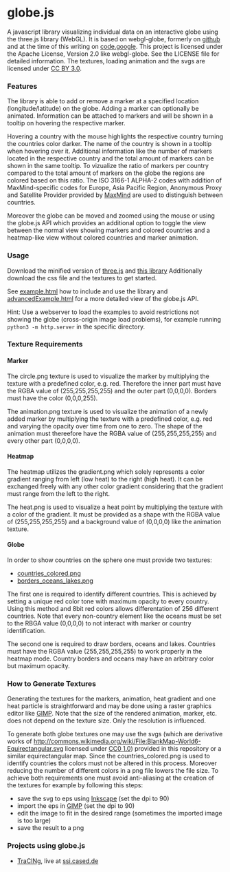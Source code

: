 globe.js
========

A javascript library visualizing individual data on an interactive globe
using the three.js library (WebGL).
It is based on webgl-globe, formerly on
[github](https://github.com/dataarts/webgl-globe) and at the time of
this writing on [code.google](http://code.google.com/p/webgl-globe/).
This project is licensed under the Apache License, Version 2.0 like
webgl-globe. See the LICENSE file for detailed information.
The textures, loading animation and the svgs are licensed under
[CC BY 3.0](http://creativecommons.org/licenses/by/3.0/).

### Features ###
The library is able to add or remove a marker at a specified location
(longitude/latitude) on the globe. Adding a marker can optionally be
animated. Information can be attached to markers and will be shown in a
tooltip on hovering the respective marker.

Hovering a country with the mouse highlights the respective country
turning the countries color darker.
The name of the country is shown in a tooltip when hovering over it.
Additional information like the number of markers located in the
respective country and the total amount of markers can be shown in the
same tooltip.
To vizualize the ratio of markers per country compared to the total
amount of markers on the globe the regions are colored based on this
ratio.
The ISO 3166-1 ALPHA-2 codes with addition of MaxMind-specific codes for
Europe, Asia Pacific Region, Anonymous Proxy and Satellite Provider
provided by [MaxMind](http://dev.maxmind.com/geoip/legacy/codes/iso3166/)
are used to distinguish between countries.

Moreover the globe can be moved and zoomed using the mouse or using the
globe.js API which provides an additional option to toggle the view
between the normal view showing markers and colored countries and a
heatmap-like view without colored countries and marker animation.

### Usage ###
Download the minified version of [three.js](https://github.com/mrdoob/three.js) and
[this library](https://raw.github.com/Cyber-Incident-Monitor/globe.js/master/globe.min.js)
Additionally download the css file and the textures to get started.

See [example.html](https://github.com/Cyber-Incident-Monitor/globe.js/blob/master/example.html)
how to include and use the library and
[advancedExample.html](https://github.com/Cyber-Incident-Monitor/globe.js/blob/master/advancedExample.html)
for a more detailed view of the globe.js API.

Hint: Use a webserver to load the examples to avoid restrictions not showing the globe
(cross-origin image load problems), for example running `python3 -m http.server` in the specific directory.

### Texture Requirements ###
#### Marker ####
The circle.png texture is used to visualize the marker by multiplying
the texture with a predefined color, e.g. red.
Therefore the inner part must have the RGBA value of (255,255,255,255)
and the outer part (0,0,0,0).
Borders must have the color (0,0,0,255).

The animation.png texture is used to visualize the animation of a newly
added marker by multiplying the texture with a predefined color, e.g.
red and varying the opacity over time from one to zero.
The shape of the animation must thereefore have the RGBA value of
(255,255,255,255) and every other part (0,0,0,0).

#### Heatmap ####
The heatmap utilizes the gradient.png which solely represents a color
gradient ranging from left (low heat) to the right (high heat).
It can be exchanged freely with any other color gradient considering
that the gradient must range from the left to the right.

The heat.png is used to visualize a heat point by multiplying the
texture with a color of the gradient.
It must be provided as a shape with the RGBA value of (255,255,255,255)
and a background value of (0,0,0,0) like the animation texture.

#### Globe ####
In order to show countries on the sphere one must provide two textures:
* [countries_colored.png](https://github.com/Cyber-Incident-Monitor/globe.js/blob/master/textures/countries_colored.png)
* [borders_oceans_lakes.png](https://github.com/Cyber-Incident-Monitor/globe.js/blob/master/textures/borders_oceans_lakes.png)

The first one is required to identify different countries.
This is achieved by setting a unique red color tone with maximum opacity
to every country.
Using this method and 8bit red colors allows differentation of 256
different countries.
Note that every non-country element like the oceans must be set to the
RBGA value (0,0,0,0) to not interact with marker or country
identification.

The second one is required to draw borders, oceans and lakes. Countries
must have the RGBA value (255,255,255,255) to work properly in the
heatmap mode.
Country borders and oceans may have an arbitrary color but maximum
opacity.

### How to Generate Textures ###
Generating the textures for the markers, animation, heat gradient and
one heat particle is straightforward and may be done using a raster
graphics editor like [GIMP](http://www.gimp.org/).
Note that the size of the rendered animation, marker, etc. does not
depend on the texture size. Only the resolution is influenced.

To generate both globe textures one may use the svgs (which are
derivative works of http://commons.wikimedia.org/wiki/File:BlankMap-World6-Equirectangular.svg
licensed under [CC0 1.0](http://creativecommons.org/publicdomain/zero/1.0/))
provided in this repository or a similar equirectangular map.
Since the countries_colored.png is used to identify countries the colors
must not be altered in this process. Moreover reducing the number of
different colors in a png file lowers the file size.
To achieve both requirements one must avoid anti-aliasing at the
creation of the textures for example by following this steps:
* save the svg to eps using [Inkscape](http://inkscape.org/) (set the dpi to 90)
* import the eps in [GIMP](http://www.gimp.org/) (set the dpi to 90)
* edit the image to fit in the desired range (sometimes the imported
image is too large)
* save the result to a png

### Projects using globe.js ###
* [TraCINg](https://github.com/Cyber-Incident-Monitor/TraCINg-Server), live at [ssi.cased.de](http://ssi.cased.de/#/globe)
